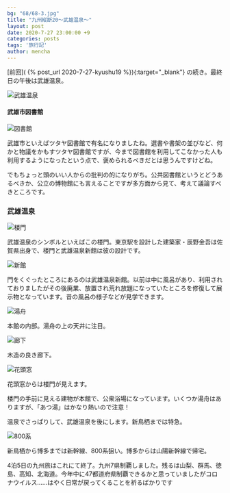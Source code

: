 ```yaml
---
bg: "68/68-3.jpg"
title: "九州縦断20～武雄温泉～"
layout: post
date: 2020-7-27 23:00:00 +9
categories: posts
tags: '旅行記'
author: mencha
---
```


[前回]( {% post_url 2020-7-27-kyushu19 %}){:target="_blank"} の続き。最終日の午後は武雄温泉。 

![武雄温泉](https://drive.google.com/uc?export=view&id=1f2YQeV9WvzvEBxgqUELf4NDuPmRsa2yP)
<!--more-->

#### 武雄市図書館

![図書館](https://drive.google.com/uc?export=view&id=13-QTKp2IWdx_syYH0sxXklrxqDPd-20H)

武雄市といえばツタヤ図書館で有名になりましたね。選書や書架の並びなど、何かと物議をかもすツタヤ図書館ですが、今まで図書館を利用してこなかった人も利用するようになったという点で、褒められるべきだとは思うんですけどね。

でもちょっと頭のいい人からの批判の的になりがち。公共図書館というとどうあるべきか、公立の博物館にも言えることですが多方面から見て、考えて議論すべきところです。

### 武雄温泉

![楼門](https://drive.google.com/uc?export=view&id=1SywOhV5vbYTTMsl8mCa9mnhhlq3NHeq1)

武雄温泉のシンボルといえばこの楼門。東京駅を設計した建築家・辰野金吾は佐賀県出身で、楼門と武雄温泉新館は彼の設計です。

![新館](https://drive.google.com/uc?export=view&id=1_V1P3kXXSwy5lZ2wVCOMO2B1R6pJQpEp)

門をくぐったところにあるのは武雄温泉新館。以前は中に風呂があり、利用されておりましたがその後廃業、放置され荒れ放題になっていたところを修復して展示物となっています。昔の風呂の様子などが見学できます。

![湯舟](https://drive.google.com/uc?export=view&id=1dCA9U7bxwusf0MREJBoC9MhfWhVvW2Z6)

本館の内部。湯舟の上の天井に注目。

![廊下](https://drive.google.com/uc?export=view&id=1GFd1ubqTghopn-OFXrUR9vWuo4pCbjld)

木造の良き廊下。

![花頭窓](https://drive.google.com/uc?export=view&id=1IqvLbUy4WLGU__UELq5DUw8tD8KV2prR)

花頭窓からは楼門が見えます。

楼門の手前に見える建物が本館で、公衆浴場になっています。いくつか湯舟はありますが、「あつ湯」はかなり熱いので注意！

温泉でさっぱりして、武雄温泉を後にします。新鳥栖までは特急。

![800系](https://drive.google.com/uc?export=view&id=1VL8i09EjY5b02FwhXSQYydJfSD0E3AE0)

新鳥栖から博多までは新幹線、800系狙い。博多からは山陽新幹線で帰宅。

4泊5日の九州旅はこれにて終了。九州7県制覇しました。残るは山梨、群馬、徳島、高知、北海道。今年中に47都道府県制覇できるかと思っていましたがコロナウイルス……はやく日常が戻ってくることを祈るばかりです
